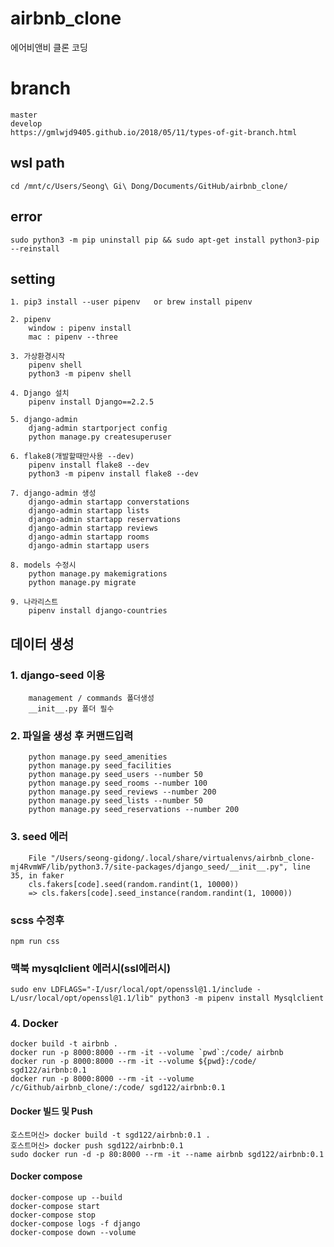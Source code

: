 # airbnb_clone

에어비앤비 클론 코딩

# branch

    master
    develop
    https://gmlwjd9405.github.io/2018/05/11/types-of-git-branch.html

## wsl path

    cd /mnt/c/Users/Seong\ Gi\ Dong/Documents/GitHub/airbnb_clone/

## error

    sudo python3 -m pip uninstall pip && sudo apt-get install python3-pip --reinstall

## setting

    1. pip3 install --user pipenv   or brew install pipenv

    2. pipenv
        window : pipenv install
        mac : pipenv --three

    3. 가상환경시작
        pipenv shell
        python3 -m pipenv shell

    4. Django 설치
        pipenv install Django==2.2.5

    5. django-admin
        djang-admin startporject config
        python manage.py createsuperuser

    6. flake8(개발할때만사용 --dev)
        pipenv install flake8 --dev
        python3 -m pipenv install flake8 --dev

    7. django-admin 생성
        django-admin startapp converstations
        django-admin startapp lists
        django-admin startapp reservations
        django-admin startapp reviews
        django-admin startapp rooms
        django-admin startapp users

    8. models 수정시
        python manage.py makemigrations
        python manage.py migrate

    9. 나라리스트
        pipenv install django-countries

## 데이터 생성

### 1. django-seed 이용

        management / commands 폴더생성
        __init__.py 폴더 필수

### 2. 파일을 생성 후 커맨드입력

        python manage.py seed_amenities
        python manage.py seed_facilities
        python manage.py seed_users --number 50
        python manage.py seed_rooms --number 100
        python manage.py seed_reviews --number 200
        python manage.py seed_lists --number 50
        python manage.py seed_reservations --number 200

### 3. seed 에러

        File "/Users/seong-gidong/.local/share/virtualenvs/airbnb_clone-mj4RvmWF/lib/python3.7/site-packages/django_seed/__init__.py", line 35, in faker
        cls.fakers[code].seed(random.randint(1, 10000))
        => cls.fakers[code].seed_instance(random.randint(1, 10000))

### scss 수정후

    npm run css

### 맥북 mysqlclient 에러시(ssl에러시)

    sudo env LDFLAGS="-I/usr/local/opt/openssl@1.1/include -L/usr/local/opt/openssl@1.1/lib" python3 -m pipenv install Mysqlclient

### 4. Docker

    docker build -t airbnb .
    docker run -p 8000:8000 --rm -it --volume `pwd`:/code/ airbnb
    docker run -p 8000:8000 --rm -it --volume ${pwd}:/code/ sgd122/airbnb:0.1
    docker run -p 8000:8000 --rm -it --volume /c/Github/airbnb_clone/:/code/ sgd122/airbnb:0.1

#### Docker 빌드 및 Push

    호스트머신> docker build -t sgd122/airbnb:0.1 .
    호스트머신> docker push sgd122/airbnb:0.1
    sudo docker run -d -p 80:8000 --rm -it --name airbnb sgd122/airbnb:0.1

#### Docker compose

    docker-compose up --build
    docker-compose start
    docker-compose stop
    docker-compose logs -f django
    docker-compose down --volume
